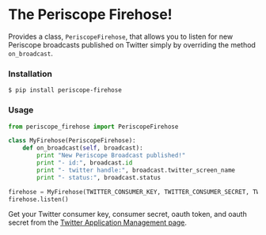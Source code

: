 # The Periscope Firehose!

Provides a class, `PeriscopeFirehose`, that allows you to listen for new Periscope broadcasts published on Twitter simply by overriding the method `on_broadcast`.

### Installation

`$ pip install periscope-firehose`

### Usage

```python
from periscope_firehose import PeriscopeFirehose

class MyFirehose(PeriscopeFirehose):
    def on_broadcast(self, broadcast):
        print "New Periscope Broadcast published!"
        print "- id:", broadcast.id
        print "- twitter handle:", broadcast.twitter_screen_name
        print "- status:", broadcast.status

firehose = MyFirehose(TWITTER_CONSUMER_KEY, TWITTER_CONSUMER_SECRET, TWITTER_OAUTH_TOKEN, TWITTER_OAUTH_SECRET)
firehose.listen()
```

Get your Twitter consumer key, consumer secret, oauth token, and oauth secret from the [Twitter Application Management page](https://apps.twitter.com/).